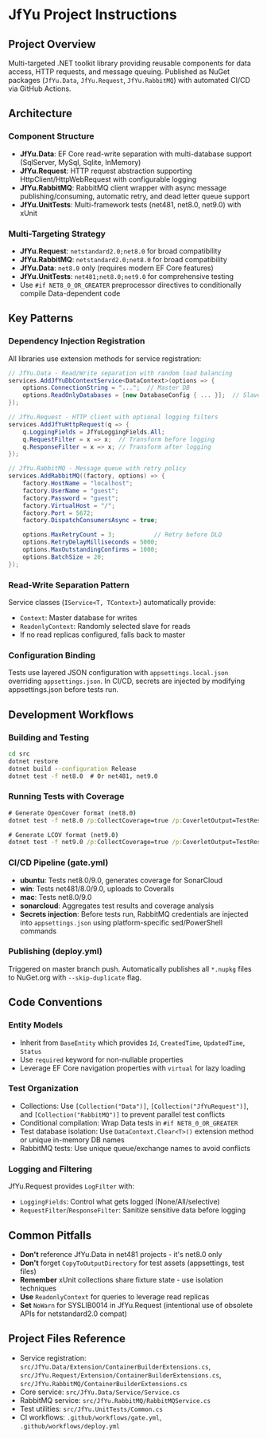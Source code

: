 # JfYu Project Instructions

## Project Overview

Multi-targeted .NET toolkit library providing reusable components for data access, HTTP requests, and message queuing. Published as NuGet packages (`JfYu.Data`, `JfYu.Request`, `JfYu.RabbitMQ`) with automated CI/CD via GitHub Actions.

## Architecture

### Component Structure

- **JfYu.Data**: EF Core read-write separation with multi-database support (SqlServer, MySql, Sqlite, InMemory)
- **JfYu.Request**: HTTP request abstraction supporting HttpClient/HttpWebRequest with configurable logging
- **JfYu.RabbitMQ**: RabbitMQ client wrapper with async message publishing/consuming, automatic retry, and dead letter queue support
- **JfYu.UnitTests**: Multi-framework tests (net481, net8.0, net9.0) with xUnit

### Multi-Targeting Strategy

- **JfYu.Request**: `netstandard2.0;net8.0` for broad compatibility
- **JfYu.RabbitMQ**: `netstandard2.0;net8.0` for broad compatibility
- **JfYu.Data**: `net8.0` only (requires modern EF Core features)
- **JfYu.UnitTests**: `net481;net8.0;net9.0` for comprehensive testing
- Use `#if NET8_0_OR_GREATER` preprocessor directives to conditionally compile Data-dependent code

## Key Patterns

### Dependency Injection Registration

All libraries use extension methods for service registration:

```csharp
// JfYu.Data - Read/Write separation with random load balancing
services.AddJfYuDbContextService<DataContext>(options => {
    options.ConnectionString = "...";  // Master DB
    options.ReadOnlyDatabases = [new DatabaseConfig { ... }];  // Slave DBs
});

// JfYu.Request - HTTP client with optional logging filters
services.AddJfYuHttpRequest(q => {
    q.LoggingFields = JfYuLoggingFields.All;
    q.RequestFilter = x => x;  // Transform before logging
    q.ResponseFilter = x => x; // Transform after logging
});

// JfYu.RabbitMQ - Message queue with retry policy
services.AddRabbitMQ((factory, options) => {
    factory.HostName = "localhost";
    factory.UserName = "guest";
    factory.Password = "guest";
    factory.VirtualHost = "/";
    factory.Port = 5672;
    factory.DispatchConsumersAsync = true;

    options.MaxRetryCount = 3;           // Retry before DLQ
    options.RetryDelayMilliseconds = 5000;
    options.MaxOutstandingConfirms = 1000;
    options.BatchSize = 20;
});
```

### Read-Write Separation Pattern

Service classes (`IService<T, TContext>`) automatically provide:

- `Context`: Master database for writes
- `ReadonlyContext`: Randomly selected slave for reads
- If no read replicas configured, falls back to master

### Configuration Binding

Tests use layered JSON configuration with `appsettings.local.json` overriding `appsettings.json`. In CI/CD, secrets are injected by modifying appsettings.json before tests run.

## Development Workflows

### Building and Testing

```cmd
cd src
dotnet restore
dotnet build --configuration Release
dotnet test -f net8.0  # Or net481, net9.0
```

### Running Tests with Coverage

```cmd
# Generate OpenCover format (net8.0)
dotnet test -f net8.0 /p:CollectCoverage=true /p:CoverletOutput=TestResults/ /p:CoverletOutputFormat=opencover

# Generate LCOV format (net9.0)
dotnet test -f net9.0 /p:CollectCoverage=true /p:CoverletOutput=TestResults/ /p:CoverletOutputFormat=lcov
```

### CI/CD Pipeline (gate.yml)

- **ubuntu**: Tests net8.0/9.0, generates coverage for SonarCloud
- **win**: Tests net481/8.0/9.0, uploads to Coveralls
- **mac**: Tests net8.0/9.0
- **sonarcloud**: Aggregates test results and coverage analysis
- **Secrets injection**: Before tests run, RabbitMQ credentials are injected into `appsettings.json` using platform-specific sed/PowerShell commands

### Publishing (deploy.yml)

Triggered on master branch push. Automatically publishes all `*.nupkg` files to NuGet.org with `--skip-duplicate` flag.

## Code Conventions

### Entity Models

- Inherit from `BaseEntity` which provides `Id`, `CreatedTime`, `UpdatedTime`, `Status`
- Use `required` keyword for non-nullable properties
- Leverage EF Core navigation properties with `virtual` for lazy loading

### Test Organization

- Collections: Use `[Collection("Data")]`, `[Collection("JfYuRequest")]`, and `[Collection("RabbitMQ")]` to prevent parallel test conflicts
- Conditional compilation: Wrap Data tests in `#if NET8_0_OR_GREATER`
- Test database isolation: Use `DataContext.Clear<T>()` extension method or unique in-memory DB names
- RabbitMQ tests: Use unique queue/exchange names to avoid conflicts

### Logging and Filtering

JfYu.Request provides `LogFilter` with:

- `LoggingFields`: Control what gets logged (None/All/selective)
- `RequestFilter`/`ResponseFilter`: Sanitize sensitive data before logging

## Common Pitfalls

- **Don't** reference JfYu.Data in net481 projects - it's net8.0 only
- **Don't** forget `CopyToOutputDirectory` for test assets (appsettings, test files)
- **Remember** xUnit collections share fixture state - use isolation techniques
- **Use** `ReadonlyContext` for queries to leverage read replicas
- **Set** `NoWarn` for SYSLIB0014 in JfYu.Request (intentional use of obsolete APIs for netstandard2.0 compat)

## Project Files Reference

- Service registration: `src/JfYu.Data/Extension/ContainerBuilderExtensions.cs`, `src/JfYu.Request/Extension/ContainerBuilderExtensions.cs`, `src/JfYu.RabbitMQ/ContainerBuilderExtensions.cs`
- Core service: `src/JfYu.Data/Service/Service.cs`
- RabbitMQ service: `src/JfYu.RabbitMQ/RabbitMQService.cs`
- Test utilities: `src/JfYu.UnitTests/Common.cs`
- CI workflows: `.github/workflows/gate.yml`, `.github/workflows/deploy.yml`
